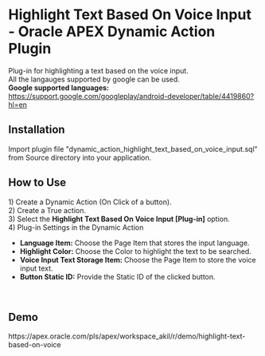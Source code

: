 <h1>Highlight Text Based On Voice Input - Oracle APEX Dynamic Action Plugin</h1>

Plug-in for highlighting a text based on the voice input.<br>
All the langauges supported by google can be used.<br>
<b>Google supported languages:</b> https://support.google.com/googleplay/android-developer/table/4419860?hl=en

<h2>Installation</h2>
Import plugin file "dynamic_action_highlight_text_based_on_voice_input.sql" from Source directory into your application.

<h2>How to Use</h2>
  1) Create a Dynamic Action (On Click of a button).<br>
  2) Create a True action.<br>
  3) Select the <b>Highlight Text Based On Voice Input [Plug-in]</b> option.<br>
  4) Plug-in Settings in the Dynamic Action
     <ul>
        <li><b>Language Item:</b> Choose the Page Item that stores the input language.</li>
        <li><b>Highlight Color:</b> Choose the Color to highlight the text to be searched.</li>
        <li><b>Voice Input Text Storage Item:</b> Choose the Page Item to store the voice input text.</li>
        <li><b>Button Static ID:</b> Provide the Static ID of the clicked button.</li>
     </ul>
 <br>
  
<h2>Demo</h2>
https://apex.oracle.com/pls/apex/workspace_akil/r/demo/highlight-text-based-on-voice

